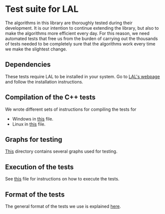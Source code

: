 # Test suite for LAL

The algorithms in this library are thoroughly tested during their development. It is our intention to continue extending the library, but also to make the algorithms more efficient every day. For this reason, we need automated tests that free us from the burden of carrying out the thousands of tests needed to be completely sure that the algorithms work every time we make the slightest change.

## Dependencies

These tests require LAL to be installed in your system. Go to [LAL's webpage](https://github.com/LAL-project/linear-arrangement-library/tree/21.07) and follow the installation instructions.

## Compilation of the C++ tests

We wrote different sets of instructions for compiling the tests for

- Windows in [this](https://github.com/LAL-project/tests/blob/21.07/instructions/compilation-tests-windows.md) file.
- Linux in [this](https://github.com/LAL-project/tests/blob/21.07/instructions/compilation-tests-linux.md) file.

## Graphs for testing

[This](https://github.com/LAL-project/tests/blob/21.07/graphs) directory contains several graphs used for testing.

## Execution of the tests

See [this](https://github.com/LAL-project/tests/blob/21.07/instructions/tests-execution-instructions.md) file for instructions on how to execute the tests.

## Format of the tests

The general format of the tests we use is explained [here](https://github.com/LAL-project/tests/blob/21.07/instructions/tests-format.md).
